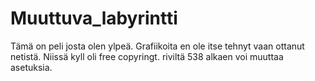 # Muuttuva_labyrintti
Tämä on peli josta olen ylpeä. Grafiikoita en ole itse tehnyt vaan ottanut netistä. Niissä kyll oli free copyringt. 
riviltä 538 alkaen voi muuttaa asetuksia.
